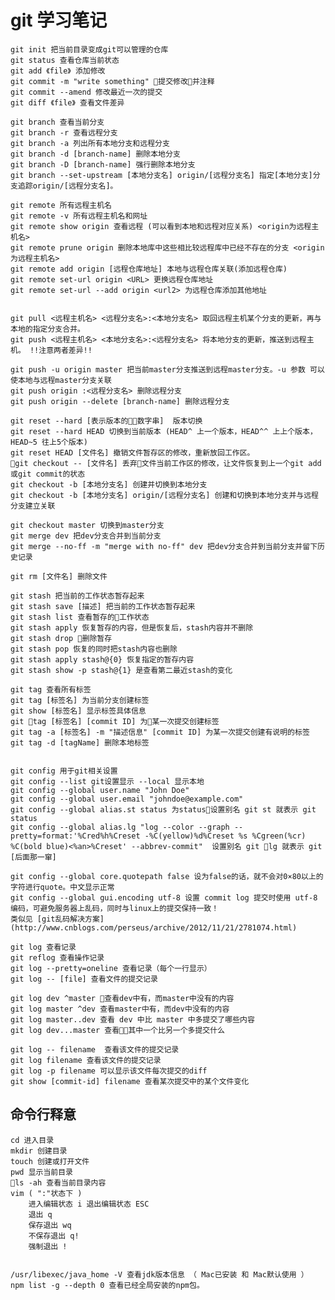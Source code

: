 # git 学习笔记
    git init 把当前目录变成git可以管理的仓库  
    git status 查看仓库当前状态  
    git add 《file》 添加修改  
    git commit -m "write something" 提交修改并注释
    git commit --amend 修改最近一次的提交
    git diff 《file》 查看文件差异  

    git branch 查看当前分支  
    git branch -r 查看远程分支  
    git branch -a 列出所有本地分支和远程分支   
    git branch -d [branch-name] 删除本地分支  
    git branch -D [branch-name] 强行删除本地分支  
    git branch --set-upstream [本地分支名] origin/[远程分支名] 指定[本地分支]分支追踪origin/[远程分支名]。  

    git remote 所有远程主机名  
    git remote -v 所有远程主机名和网址    
    git remote show origin 查看远程 (可以看到本地和远程对应关系) <origin为远程主机名>  
    git remote prune origin 删除本地库中这些相比较远程库中已经不存在的分支 <origin为远程主机名>  
    git remote add origin [远程仓库地址] 本地与远程仓库关联(添加远程仓库)
    git remote set-url origin <URL> 更换远程仓库地址
    git remote set-url --add origin <url2> 为远程仓库添加其他地址
    

    git pull <远程主机名> <远程分支名>:<本地分支名> 取回远程主机某个分支的更新，再与本地的指定分支合并。  
    git push <远程主机名> <本地分支名>:<远程分支名> 将本地分支的更新，推送到远程主机。 !!注意两者差异!!  

    git push -u origin master 把当前master分支推送到远程master分支。-u 参数 可以使本地与远程master分支关联  
    git push origin :<远程分支名> 删除远程分支  
    git push origin --delete [branch-name] 删除远程分支  

    git reset --hard [表示版本的数字串]  版本切换  
    git reset --hard HEAD 切换到当前版本 (HEAD^ 上一个版本，HEAD^^ 上上个版本，HEAD~5 往上5个版本)  
    git reset HEAD [文件名] 撤销文件暂存区的修改，重新放回工作区。
    git checkout -- [文件名] 丢弃文件当前工作区的修改，让文件恢复到上一个git add或git commit的状态  
    git checkout -b [本地分支名] 创建并切换到本地分支  
    git checkout -b [本地分支名] origin/[远程分支名] 创建和切换到本地分支并与远程分支建立关联  

    git checkout master 切换到master分支  
    git merge dev 把dev分支合并到当前分支  
    git merge --no-ff -m "merge with no-ff" dev 把dev分支合并到当前分支并留下历史记录  

    git rm [文件名] 删除文件  

    git stash 把当前的工作状态暂存起来
    git stash save [描述] 把当前的工作状态暂存起来
    git stash list 查看暂存的工作状态  
    git stash apply 恢复暂存的内容，但是恢复后，stash内容并不删除  
    git stash drop 删除暂存  
    git stash pop 恢复的同时把stash内容也删除  
    git stash apply stash@{0} 恢复指定的暂存内容
    git stash show -p stash@{1} 是查看第二最近stash的变化

    git tag 查看所有标签  
    git tag [标签名] 为当前分支创建标签  
    git show [标签名] 显示标签具体信息  
    git tag [标签名] [commit ID] 为某一次提交创建标签  
    git tag -a [标签名] -m "描述信息" [commit ID] 为某一次提交创建有说明的标签
    git tag -d [tagName] 删除本地标签
    

    git config 用于git相关设置  
    git config --list git设置显示 --local 显示本地   
    git config --global user.name "John Doe"  
    git config --global user.email "johndoe@example.com"  
    git config --global alias.st status 为status设置别名 git st 就表示 git status  
    git config --global alias.lg "log --color --graph --pretty=format:'%Cred%h%Creset -%C(yellow)%d%Creset %s %Cgreen(%cr) %C(bold blue)<%an>%Creset' --abbrev-commit"  设置别名 git lg 就表示 git [后面那一窜]  

    git config --global core.quotepath false 设为false的话，就不会对0×80以上的字符进行quote。中文显示正常  
    git config --global gui.encoding utf-8 设置 commit log 提交时使用 utf-8 编码，可避免服务器上乱码，同时与linux上的提交保持一致！  
    类似见 [git乱码解决方案](http://www.cnblogs.com/perseus/archive/2012/11/21/2781074.html)  

    git log 查看记录
    git reflog 查看操作记录  
    git log --pretty=oneline 查看记录（每个一行显示）
    git log -- [file] 查看文件的提交记录

    git log dev ^master 查看dev中有，而master中没有的内容  
    git log master ^dev 查看master中有，而dev中没有的内容   
    git log master..dev 查看 dev 中比 master 中多提交了哪些内容
    git log dev...master 查看其中一个比另一个多提交什么  
    
    git log -- filename  查看该文件的提交记录  
    git log filename 查看该文件的提交记录  
    git log -p filename 可以显示该文件每次提交的diff  
    git show [commit-id] filename 查看某次提交中的某个文件变化  
    


## 命令行释意
  
    cd 进入目录  
    mkdir 创建目录  
    touch 创建或打开文件
    pwd 显示当前目录  
    ls -ah 查看当前目录内容  
    vim ( ":"状态下 ) 
        进入编辑状态 i 退出编辑状态 ESC
        退出 q
        保存退出 wq
        不保存退出 q!
        强制退出 !  


    /usr/libexec/java_home -V 查看jdk版本信息 （ Mac已安装 和 Mac默认使用 ） 
    npm list -g --depth 0 查看已经全局安装的npm包。  



    

